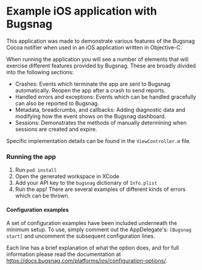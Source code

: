 # Example iOS application with Bugsnag

This application was made to demonstrate various features of the Bugsnag Cocoa notifier when used in an iOS application written in Objective-C.

When running the application you will see a number of elements that will exercise different features provided by Bugsnag.  These are broadly divided into the following sections:

- Crashes: Events which terminate the app are sent to Bugsnag automatically. Reopen the app after a crash to send reports.
- Handled errors and exceptions: Events which can be handled gracefully can also be reported to Bugsnag.
- Metadata, breadcrumbs, and callbacks: Adding diagnostic data and modifying how the event shows on the Bugsnag dashboard.
- Sessions: Demonstrates the methods of manually determining when sessions are created and expire.

Specific implementation details can be found in the `ViewController.m` file.

### Running the app

1. Run `pod install`
2. Open the generated workspace in XCode
3. Add your API key to the `bugsnag` dictionary of `Info.plist` 
4. Run the app! There are several examples of different kinds of errors which can be thrown.

#### Configuration examples

A set of configuration examples have been included underneath the minimum setup.  To use, simply comment out the AppDelegate's: `[Bugsnag start]` and uncomment the subsequent configuration lines.

Each line has a brief explanation of what the option does, and for full information please read the documentation at https://docs.bugsnag.com/platforms/ios/configuration-options/.
